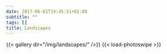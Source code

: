 ```yaml
---
date: 2017-06-01T19:45:51+01:00
subtitle: ""
tags: []
title: Landscapes
---
```


{{< gallery dir="/img/landscapes/" />}}
{{< load-photoswipe >}}
